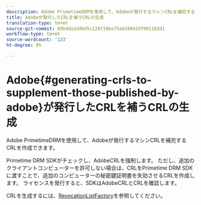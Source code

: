 ```yaml
---
description: Adobe PrimetimeDRMを使用して、Adobeが発行するマシンCRLを補完するCRLを作成できます。
title: Adobeが発行したCRLを補うCRLの生成
translation-type: tm+mt
source-git-commit: 89bdda1d4bd5c126f19ba75a819942df901183d1
workflow-type: tm+mt
source-wordcount: '123'
ht-degree: 0%

---
```



# Adobe{#generating-crls-to-supplement-those-published-by-adobe}が発行したCRLを補うCRLの生成

Adobe PrimetimeDRMを使用して、Adobeが発行するマシンCRLを補完するCRLを作成できます。

Primetime DRM SDKがチェックし、AdobeCRLを強制します。 ただし、追加のクライアントコンピューターを許可しない場合は、CRLをPrimetime DRM SDKに渡すことで、追加のコンピューターの秘密鍵証明書を失効させるCRLを作成します。 ライセンスを発行すると、SDKはAdobeCRLとCRLを確認します。

CRLを生成するには、[RevocationListFactory](https://help.adobe.com/en_US/primetime/api/drm-apis/server/javadocs-flashaccess-pro/com/adobe/flashaccess/sdk/revocation/RevocationListFactory.html)を参照してください。
